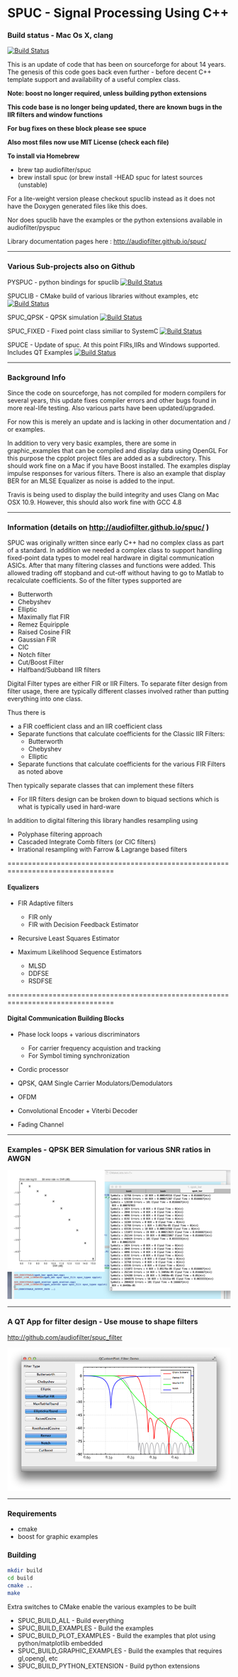 SPUC - Signal Processing Using C++
================================================================================

### Build status - Mac Os X, clang
[![Build Status](https://travis-ci.org/audiofilter/spuc.png)](https://travis-ci.org/audiofilter/spuc)

This is an update of code that has been on sourceforge for about 14 years. The genesis of this code goes back even further - before decent C++ template support and availability of a useful complex class.

**Note: boost no longer required, unless building python extensions**

**This code base is no longer being updated, there are known bugs in the IIR filters and window functions**

**For bug fixes on these block please see spuce**

**Also most files now use MIT License (check each file)**

**To install via Homebrew**
* brew tap audiofilter/spuc
* brew install spuc  (or brew install -HEAD spuc for latest sources (unstable)

For a lite-weight version please checkout spuclib instead as it does not have the Doxygen generated files like this does.

Nor does spuclib have the examples or the python extensions available in audiofilter/pyspuc

Library documentation pages here : http://audiofilter.github.io/spuc/

----
### Various Sub-projects also on Github

PYSPUC - python bindings for spuclib
[![Build Status](https://travis-ci.org/audiofilter/pyspuc.png)](https://travis-ci.org/audiofilter/pyspuc) 

SPUCLIB - CMake build of various libraries without examples, etc
[![Build Status](https://travis-ci.org/audiofilter/spuclib.png)](https://travis-ci.org/audiofilter/spuclib)

SPUC_QPSK - QPSK simulation
[![Build Status](https://travis-ci.org/audiofilter/spuc_qpsk.png)](https://travis-ci.org/audiofilter/spuc_qpsk)

SPUC_FIXED - Fixed point class similiar to SystemC
[![Build Status](https://travis-ci.org/audiofilter/spuc_fixed.png)](https://travis-ci.org/audiofilter/spuc_fixed)

SPUCE - Update of spuc. At this point FIRs,IIRs and Windows supported. Includes QT Examples
[![Build Status](https://travis-ci.org/audiofilter/spuce.png)](https://travis-ci.org/audiofilter/spuce)

----

### Background Info

Since the code on sourceforge, has not compiled for modern compilers for several years, this update fixes compiler errors and other bugs found in more real-life testing. Also various parts have been updated/upgraded.

For now this is merely an update and is lacking in other documentation and / or examples.

In addition to very very basic examples, there are some in graphic_examples that can be compiled and display data using OpenGL
For this purpose the cpplot project files are added as a subdirectory.
This should work fine on a Mac if you have Boost installed.
The examples display impulse responses for various filters.
There is also an example that display BER for an MLSE Equalizer as noise is added to the input.

Travis is being used to display the build integrity and uses Clang on Mac OSX 10.9. However, this should also work fine with GCC 4.8

----


### Information (details on http://audiofilter.github.io/spuc/ )

SPUC was originally written since early C++ had no complex class as part of a standard. In addition we needed a complex class to support handling fixed-point data types to model real hardware in digital communication ASICs.
After that many filtering classes and functions were added. This allowed trading off stopband and cut-off without having to go to Matlab to recalculate coefficients. So of the filter types supported are

* Butterworth
* Chebyshev
* Elliptic
* Maximally flat FIR
* Remez Equiripple
* Raised Cosine FIR
* Gaussian FIR
* CIC
* Notch filter
* Cut/Boost Filter
* Halfband/Subband IIR filters
	   
Digital Filter types are either FIR or IIR Filters. To separate filter design from filter usage, there are typically different classes involved rather than putting everything into one class.

Thus there is 

* a FIR coefficient class and an IIR coefficient class
* Separate functions that calculate coefficients for the Classic IIR Filters:
	* Butterworth
	* Chebyshev			
	* Elliptic
* Separate functions that calculate coefficients for the various FIR Filters as noted above

Then typically separate classes that can implement these filters

* For IIR filters design can be broken down to biquad sections which is what is typically used in hard-ware

In addition to digital filtering this library handles resampling using

* Polyphase filtering approach
* Cascaded Integrate Comb filters (or CIC filters)
* Irrational resampling with Farrow & Lagrange based filters

================================================================================

#### Equalizers

* FIR Adaptive filters
	* FIR only
	* FIR with Decision Feedback Estimator

* Recursive Least Squares Estimator

* Maximum Likelihood Sequence Estimators
	* MLSD
	* DDFSE
	* RSDFSE

================================================================================

#### Digital Communication Building Blocks

* Phase lock loops + various discriminators
	* For carrier frequency acquistion and tracking
	* For Symbol timing synchronization

* Cordic processor
* QPSK, QAM Single Carrier Modulators/Demodulators
* OFDM 
* Convolutional Encoder + Viterbi Decoder

* Fading Channel




----
### Examples - QPSK BER Simulation for various SNR ratios in AWGN

![QPSK BER](BER.png "QPSK BER example")


----
### A QT App for filter design - Use mouse to shape filters 

http://github.com/audiofilter/spuc_filter

![Demo App in SPUC filter](app.png "Filter example using QT")


-----
### Requirements
* cmake
* boost for graphic examples 

### Building

```sh
mkdir build
cd build
cmake ..
make
```

Extra switches to CMake enable the various examples to be built


* SPUC_BUILD_ALL - Build everything
* SPUC_BUILD_EXAMPLES - Build the examples
* SPUC_BUILD_PLOT_EXAMPLES - Build the examples that plot using python/matplotlib embedded
* SPUC_BUILD_GRAPHIC_EXAMPLES - Build the examples that requires gl,opengl, etc
* SPUC_BUILD_PYTHON_EXTENSION - Build python extensions
